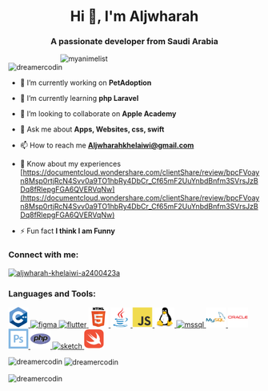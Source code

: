 <h1 align="center">Hi 👋, I'm Aljwharah</h1>
<h3 align="center">A passionate developer from Saudi Arabia</h3>
<img align="right" alt="myanimelist" width="400" src="https://media0.giphy.com/media/v1.Y2lkPTc5MGI3NjExMDFmOGQxMzk0ZWM1ZDJiOGIyYzYzODRmOWNhOGU4MjdmZDZkODBlMSZjdD1n/137EaR4vAOCn1S/giphy.gif">

<p align="left"> <img src="https://komarev.com/ghpvc/?username=dreamercodin&label=Profile%20views&color=0e75b6&style=flat" alt="dreamercodin" /> </p>

- 🔭 I’m currently working on **PetAdoption**

- 🌱 I’m currently learning **php Laravel**

- 👯 I’m looking to collaborate on **Apple Academy**

- 💬 Ask me about **Apps, Websites, css, swift**

- 📫 How to reach me **Aljwharahkhelaiwi@gmail.com**

- 📄 Know about my experiences [https://documentcloud.wondershare.com/clientShare/review/bpcFVoayn8Msp0rtjRcN4Svv0a9TO1hbRy4DbCr_Cf65mF2UuYnbdBnfm3SVrsJzBDq8fRlepgFGA6QVERVqNw](https://documentcloud.wondershare.com/clientShare/review/bpcFVoayn8Msp0rtjRcN4Svv0a9TO1hbRy4DbCr_Cf65mF2UuYnbdBnfm3SVrsJzBDq8fRlepgFGA6QVERVqNw)

- ⚡ Fun fact **I think I am Funny**

<h3 align="left">Connect with me:</h3>
<p align="left">
<a href="https://linkedin.com/in/aljwharah-khelaiwi-a2400423a" target="blank"><img align="center" src="https://raw.githubusercontent.com/rahuldkjain/github-profile-readme-generator/master/src/images/icons/Social/linked-in-alt.svg" alt="aljwharah-khelaiwi-a2400423a" height="30" width="40" /></a>
</p>

<h3 align="left">Languages and Tools:</h3>
<p align="left"> <a href="https://www.w3schools.com/cpp/" target="_blank" rel="noreferrer"> <img src="https://raw.githubusercontent.com/devicons/devicon/master/icons/cplusplus/cplusplus-original.svg" alt="cplusplus" width="40" height="40"/> </a> <a href="https://www.figma.com/" target="_blank" rel="noreferrer"> <img src="https://www.vectorlogo.zone/logos/figma/figma-icon.svg" alt="figma" width="40" height="40"/> </a> <a href="https://flutter.dev" target="_blank" rel="noreferrer"> <img src="https://www.vectorlogo.zone/logos/flutterio/flutterio-icon.svg" alt="flutter" width="40" height="40"/> </a> <a href="https://www.w3.org/html/" target="_blank" rel="noreferrer"> <img src="https://raw.githubusercontent.com/devicons/devicon/master/icons/html5/html5-original-wordmark.svg" alt="html5" width="40" height="40"/> </a> <a href="https://www.java.com" target="_blank" rel="noreferrer"> <img src="https://raw.githubusercontent.com/devicons/devicon/master/icons/java/java-original.svg" alt="java" width="40" height="40"/> </a> <a href="https://developer.mozilla.org/en-US/docs/Web/JavaScript" target="_blank" rel="noreferrer"> <img src="https://raw.githubusercontent.com/devicons/devicon/master/icons/javascript/javascript-original.svg" alt="javascript" width="40" height="40"/> </a> <a href="https://www.linux.org/" target="_blank" rel="noreferrer"> <img src="https://raw.githubusercontent.com/devicons/devicon/master/icons/linux/linux-original.svg" alt="linux" width="40" height="40"/> </a> <a href="https://www.microsoft.com/en-us/sql-server" target="_blank" rel="noreferrer"> <img src="https://www.svgrepo.com/show/303229/microsoft-sql-server-logo.svg" alt="mssql" width="40" height="40"/> </a> <a href="https://www.mysql.com/" target="_blank" rel="noreferrer"> <img src="https://raw.githubusercontent.com/devicons/devicon/master/icons/mysql/mysql-original-wordmark.svg" alt="mysql" width="40" height="40"/> </a> <a href="https://www.oracle.com/" target="_blank" rel="noreferrer"> <img src="https://raw.githubusercontent.com/devicons/devicon/master/icons/oracle/oracle-original.svg" alt="oracle" width="40" height="40"/> </a> <a href="https://www.photoshop.com/en" target="_blank" rel="noreferrer"> <img src="https://raw.githubusercontent.com/devicons/devicon/master/icons/photoshop/photoshop-line.svg" alt="photoshop" width="40" height="40"/> </a> <a href="https://www.php.net" target="_blank" rel="noreferrer"> <img src="https://raw.githubusercontent.com/devicons/devicon/master/icons/php/php-original.svg" alt="php" width="40" height="40"/> </a> <a href="https://www.sketch.com/" target="_blank" rel="noreferrer"> <img src="https://www.vectorlogo.zone/logos/sketchapp/sketchapp-icon.svg" alt="sketch" width="40" height="40"/> </a> <a href="https://developer.apple.com/swift/" target="_blank" rel="noreferrer"> <img src="https://raw.githubusercontent.com/devicons/devicon/master/icons/swift/swift-original.svg" alt="swift" width="40" height="40"/> </a> </p>

<p><img align="left" src="https://github-readme-stats.vercel.app/api/top-langs?username=dreamercodin&show_icons=true&locale=en&layout=compact" alt="dreamercodin" /></p>

<p>&nbsp;<img align="center" src="https://github-readme-stats.vercel.app/api?username=dreamercodin&show_icons=true&locale=en" alt="dreamercodin" /></p>

<p><img align="center" src="https://github-readme-streak-stats.herokuapp.com/?user=dreamercodin&" alt="dreamercodin" /></p>
